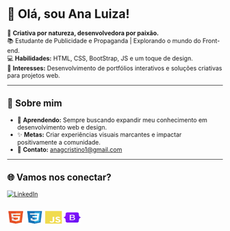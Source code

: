 # 👋 Olá, sou Ana Luiza!

🎨 **Criativa por natureza, desenvolvedora por paixão.**  
📚 Estudante de Publicidade e Propaganda | Explorando o mundo do Front-end.  
💻 **Habilidades:** HTML, CSS, BootStrap, JS e um toque de design.  
🎯 **Interesses:** Desenvolvimento de portfólios interativos e soluções criativas para projetos web.

---

## 🌱 Sobre mim
- 📖 **Aprendendo:** Sempre buscando expandir meu conhecimento em desenvolvimento web e design.  
- ✨ **Metas:** Criar experiências visuais marcantes e impactar positivamente a comunidade.  
- 📩 **Contato:** [anagcristino1@gmail.com](mailto:anagcristino1@gmail.com)

---

## 🌐 Vamos nos conectar?
[![LinkedIn](https://img.shields.io/badge/LinkedIn-AnaLuiza-blue?logo=linkedin)](https://www.linkedin.com/in/ana-luiza-gon%C3%A7alves-cristino-5a8270255/)

<div style="display: inline_block"><br>
  <img align="center" alt="HTML" height="30" width="40" src="https://raw.githubusercontent.com/devicons/devicon/master/icons/html5/html5-original.svg">
  <img align="center" alt="CSS" height="30" width="40" src="https://raw.githubusercontent.com/devicons/devicon/master/icons/css3/css3-original.svg">
  <img align="center" alt="Js" height="30" width="40" src="https://raw.githubusercontent.com/devicons/devicon/master/icons/javascript/javascript-plain.svg">
  <img align="center" alt="CSS" height="30" width="40" src="https://raw.githubusercontent.com/devicons/devicon/master/icons/bootstrap/bootstrap-original.svg">
</div>
